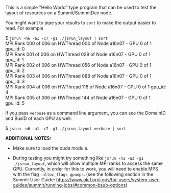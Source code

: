 This is a simple "Hello World" type program that can be used to test the layout of resources on a Summit/SummitDev node.

You might want to pipe your results to `sort` to make the output easier to read. For example

$ `jsrun -n6 -a1 -c7 -g1 ./jsrun_layout | sort`  
MPI Rank 000 of 006 on HWThread 000 of Node a16n07 - GPU 0 of 1 gpu_id: 0  
MPI Rank 001 of 006 on HWThread 028 of Node a16n07 - GPU 0 of 1 gpu_id: 1  
MPI Rank 002 of 006 on HWThread 056 of Node a16n07 - GPU 0 of 1 gpu_id: 2  
MPI Rank 003 of 006 on HWThread 088 of Node a16n07 - GPU 0 of 1 gpu_id: 3  
MPI Rank 004 of 006 on HWThread 116 of Node a16n07 - GPU 0 of 1 gpu_id: 4  
MPI Rank 005 of 006 on HWThread 144 of Node a16n07 - GPU 0 of 1 gpu_id: 5  
  
If you pass `verbose` as a command line argument, you can see the DomainID and BusID of each GPU as well:  
  
$ `jsrun -n6 -a1 -c7 -g1 ./jsrun_layout verbose | sort`  
  
**ADDITIONAL NOTES:**  

* Make sure to load the cuda module.

* During testing you might try something like `jsrun -n1 -a3 -g1 ./jsrun_layout`, which will allow multiple MPI ranks to access the same GPU. Currently, in order for this to work, you will need to enable MPS with the flag `-alloc_flags gpumps`. (see the following section in the Summit User Guide: https://www.olcf.ornl.gov/for-users/system-user-guides/summit/running-jobs/#common-bsub-options) 
